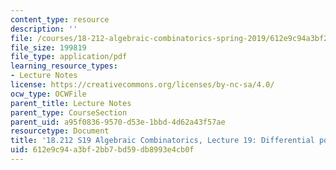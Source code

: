 ```yaml
---
content_type: resource
description: ''
file: /courses/18-212-algebraic-combinatorics-spring-2019/612e9c94a3bf2bb7bd59db8993e4cb0f_MIT18_212S19_lec19.pdf
file_size: 199819
file_type: application/pdf
learning_resource_types:
- Lecture Notes
license: https://creativecommons.org/licenses/by-nc-sa/4.0/
ocw_type: OCWFile
parent_title: Lecture Notes
parent_type: CourseSection
parent_uid: a95f0836-9570-d53e-1bbd-4d62a43f57ae
resourcetype: Document
title: '18.212 S19 Algebraic Combinatorics, Lecture 19: Differential posets and more'
uid: 612e9c94-a3bf-2bb7-bd59-db8993e4cb0f
---
```

